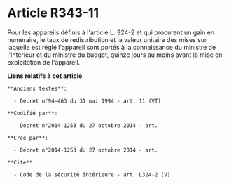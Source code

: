 # Article R343-11

Pour les appareils définis à l'article L. 324-2 et qui procurent un gain en numéraire, le taux de redistribution et la valeur
unitaire des mises sur laquelle est réglé l'appareil sont portés à la connaissance du ministre de l'intérieur et du ministre
du budget, quinze jours au moins avant la mise en exploitation de l'appareil.

**Liens relatifs à cet article**

	**Anciens textes**:

	  - Décret n°94-463 du 31 mai 1994 - art. 11 (VT)

	**Codifié par**:

	  - Décret n°2014-1253 du 27 octobre 2014 - art.

	**Créé par**:

	  - Décret n°2014-1253 du 27 octobre 2014 - art.

	**Cite**:

	  - Code de la sécurité intérieure - art. L324-2 (V)
